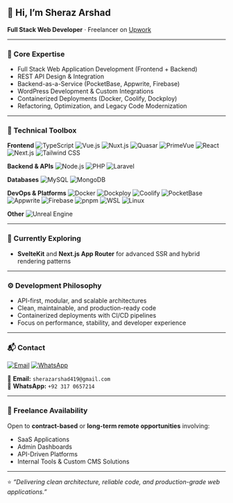 ## 👋 Hi, I’m Sheraz Arshad

**Full Stack Web Developer** · Freelancer on [Upwork](https://www.upwork.com/freelancers/~01ebeb0df745084fac)

---

### 🧠 Core Expertise
- Full Stack Web Application Development (Frontend + Backend)
- REST API Design & Integration
- Backend-as-a-Service (PocketBase, Appwrite, Firebase)
- WordPress Development & Custom Integrations
- Containerized Deployments (Docker, Coolify, Dockploy)
- Refactoring, Optimization, and Legacy Code Modernization

---

### 🧰 Technical Toolbox

**Frontend**
![TypeScript](https://img.shields.io/badge/-TypeScript-3178C6?logo=typescript&logoColor=fff)
![Vue.js](https://img.shields.io/badge/-Vue.js-4FC08D?logo=vue.js&logoColor=fff)
![Nuxt.js](https://img.shields.io/badge/-Nuxt.js-00DC82?logo=nuxtdotjs&logoColor=fff)
![Quasar](https://img.shields.io/badge/-Quasar-1E50A2?logo=quasar&logoColor=fff)
![PrimeVue](https://img.shields.io/badge/-PrimeVue-00A8A8?logo=primevue&logoColor=fff)
![React](https://img.shields.io/badge/-React-61DAFB?logo=react&logoColor=000)
![Next.js](https://img.shields.io/badge/-Next.js-000000?logo=next.js&logoColor=fff)
![Tailwind CSS](https://img.shields.io/badge/-Tailwind_CSS-38B2AC?logo=tailwindcss&logoColor=fff)

**Backend & APIs**
![Node.js](https://img.shields.io/badge/-Node.js-339933?logo=node.js&logoColor=fff)
![PHP](https://img.shields.io/badge/-PHP-777BB4?logo=php&logoColor=fff)
![Laravel](https://img.shields.io/badge/-Laravel-FF2D20?logo=laravel&logoColor=fff)

**Databases**
![MySQL](https://img.shields.io/badge/-MySQL-4479A1?logo=mysql&logoColor=fff)
![MongoDB](https://img.shields.io/badge/-MongoDB-47A248?logo=mongodb&logoColor=fff)

**DevOps & Platforms**
![Docker](https://img.shields.io/badge/-Docker-2496ED?logo=docker&logoColor=fff)
![Dockploy](https://img.shields.io/badge/-Dockploy-15202B)
![Coolify](https://img.shields.io/badge/-Coolify-1B2430)
![PocketBase](https://img.shields.io/badge/-PocketBase-000000)
![Appwrite](https://img.shields.io/badge/-Appwrite-FF3E3E)
![Firebase](https://img.shields.io/badge/-Firebase-FFCA28?logo=firebase&logoColor=000)
![pnpm](https://img.shields.io/badge/-pnpm-F69220)
![WSL](https://img.shields.io/badge/-WSL-2B2F3A)
![Linux](https://img.shields.io/badge/-Linux-000000?logo=linux&logoColor=fff)

**Other**
![Unreal Engine](https://img.shields.io/badge/-Unreal_Engine-0E0E0E)

---

### 🌱 Currently Exploring
- **SvelteKit** and **Next.js App Router** for advanced SSR and hybrid rendering patterns

---

### ⚙️ Development Philosophy
- API-first, modular, and scalable architectures  
- Clean, maintainable, and production-ready code  
- Containerized deployments with CI/CD pipelines  
- Focus on performance, stability, and developer experience  

---

### 📬 Contact
[![Email](https://img.shields.io/badge/Email-sherazarshad419%40gmail.com-D14836?style=for-the-badge&logo=gmail&logoColor=white)](mailto:sherazarshad419@gmail.com)
[![WhatsApp](https://img.shields.io/badge/WhatsApp-Chat-25D366?style=for-the-badge&logo=whatsapp&logoColor=white)](https://wa.me/923170657214)

📧 **Email:** `sherazarshad419@gmail.com`  
💬 **WhatsApp:** `+92 317 0657214`

---

### 💼 Freelance Availability
Open to **contract-based** or **long-term remote opportunities** involving:
- SaaS Applications  
- Admin Dashboards  
- API-Driven Platforms  
- Internal Tools & Custom CMS Solutions  

---

⭐ _“Delivering clean architecture, reliable code, and production-grade web applications.”_
